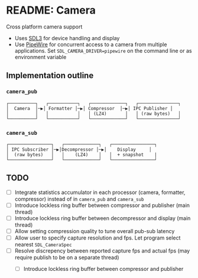 # README: Camera

Cross platform camera support

- Uses [SDL3](https://github.com/libsdl-org/SDL/) for device handling and display
- Use [PipeWire](https://pipewire.org/) for concurrent access to a camera from multiple 
  applications. Set `SDL_CAMERA_DRIVER=pipewire` on the command line or as environment variable

## Implementation outline

### `camera_pub`

```                                                                 
┌──────────┐   ┌───────────┐   ┌─────────────┐   ┌───────────────┐ 
│  Camera  │─▶│ Formatter │─▶│ Compressor  │─▶│ IPC Publisher │ 
│          │   │           │   │ (LZ4)       │   │ (raw bytes)   │
└──────────┘   └───────────┘   └─────────────┘   └───────────────┘ 
```

### `camera_sub`

```
┌────────────────┐   ┌─────────────┐   ┌────────────────┐
│ IPC Subscriber │─▶│Decompressor │─▶│    Display     │
│  (raw bytes)   │   │    (LZ4)    │   │  + snapshot    |
└────────────────┘   └─────────────┘   └────────────────┘          
```

## TODO

- [ ] Integrate statistics accumulator in each processor (camera, formatter, compressor) instead of in `camera_pub` and `camera_sub`
- [ ] Introduce lockless ring buffer between compressor and publisher (main thread)
- [ ] Introduce lockless ring buffer between decompressor and display (main thread)
- [ ] Allow setting compression quality to tune overall pub-sub latency
- [ ] Allow user to specify capture resolution and fps. Let program select nearest `SDL_CameraSpec`
- [ ] Resolve discrepency between reported capture fps and actual fps (may require publish to be on a separate thread)
  - [ ] Introduce lockless ring buffer between compressor and publisher

